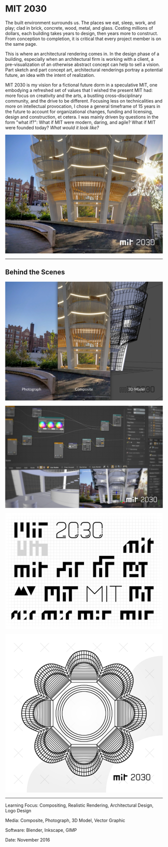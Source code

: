# MIT 2030

The built environment surrounds us. The places we eat, sleep, work, and play; clad in brick, concrete, wood, metal, and glass. Costing millions of dollars, each building takes years to design, then years more to construct. From conception to completion, it is critical that every project member is on the same page.

This is where an architectural rendering comes in. In the design phase of a building, especially when an architectural firm is working with a client, a pre-visualization of an otherwise abstract concept can help to sell a vision. Part sketch and part concept art, architectural renderings portray a potential future, an idea with the intent of realization.

MIT 2030 is my vision for a fictional future dorm in a speculative MIT, one embodying a refreshed set of values that I wished the present MIT had: more focus on creativity and the arts, a bustling cross-disciplinary community, and the drive to be different. Focusing less on technicalities and more on intellectual provocation, I chose a general timeframe of 15 years in the future to account for organizational changes, funding and licensing, design and construction, et cetera. I was mainly driven by questions in the form "what if?": What if MIT were modern, daring, and agile? What if MIT were founded today? *What would it look like?*

![](2030Final.jpg)

---

## Behind the Scenes

![](2030CompositeBreakdown.jpg)

![](2030BehindTheScenes.jpg)

![](2030LogoMockup.png)

![](2030Form.png)

---

Learning Focus: Compositing, Realistic Rendering, Architectural Design, Logo Design

Media: Composite, Photograph, 3D Model, Vector Graphic

Software: Blender, Inkscape, GIMP

Date: November 2016
